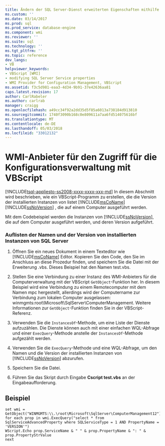 ```yaml
---
title: Ändern der SQL Server-Dienst erweiterten Eigenschaften mithilfe von VBScript | Microsoft Docs
ms.custom: ''
ms.date: 03/14/2017
ms.prod: sql
ms.prod_service: database-engine
ms.component: wmi
ms.reviewer: ''
ms.suite: sql
ms.technology: ''
ms.tgt_pltfrm: ''
ms.topic: reference
dev_langs:
- VB
helpviewer_keywords:
- VBScript [WMI]
- modifying SQL Server Service properties
- WMI Provider for Configuration Management, VBScript
ms.assetid: f3c5d981-eaa3-4d34-9b91-37e42636aa81
caps.latest.revision: 17
author: CarlRabeler
ms.author: carlrab
manager: craigg
ms.openlocfilehash: a49cc34f92a2dd35d5f85a6013a738184d913810
ms.sourcegitcommit: 1740f3090b168c0e809611a7aa6fd514075616bf
ms.translationtype: MT
ms.contentlocale: de-DE
ms.lasthandoff: 05/03/2018
ms.locfileid: "33012132"
---
```

# <a name="access-wmi-provider-for-configuration-management-using-vbscript"></a>WMI-Anbieter für den Zugriff für die Konfigurationsverwaltung mit VBScript
[!INCLUDE[tsql-appliesto-ss2008-xxxx-xxxx-xxx-md](../../includes/tsql-appliesto-ss2008-xxxx-xxxx-xxx-md.md)]
  In diesem Abschnitt wird beschrieben, wie ein VBScript-Programm zu erstellen, die die Version der installierten Instanzen von listet [!INCLUDE[msCoName](../../includes/msconame-md.md)] [!INCLUDE[ssNoVersion](../../includes/ssnoversion-md.md)] , die auf einem Computer ausgeführt werden.  
  
 Mit dem Codebeispiel werden die Instanzen von [!INCLUDE[ssNoVersion](../../includes/ssnoversion-md.md)], die auf dem Computer ausgeführt werden, und deren Version aufgeführt.  
  
### <a name="listing-name-and-version-of-installed-instances-of-sql-server"></a>Auflisten der Namen und der Version von installierten Instanzen von SQL Server  
  
1.  Öffnen Sie ein neues Dokument in einem Texteditor wie [!INCLUDE[msCoName](../../includes/msconame-md.md)] Editor. Kopieren Sie den Code, den Sie im Anschluss an diese Prozedur finden, und speichern Sie die Datei mit der Erweiterung .vbs. Dieses Beispiel hat den Namen test.vbs.  
  
2.  Stellen Sie eine Verbindung zu einer Instanz des WMI-Anbieters für die Computerverwaltung mit der VBScript `GetObject`-Funktion her. In diesem Beispiel wird eine Verbindung zu einem Remotecomputer mit dem Namen mpc hergestellt, allerdings wird der Computername zur Verbindung zum lokalen Computer ausgelassen: winmgmts:root\Microsoft\SqlServer\ComputerManagement. Weitere Informationen zur `GetObject`-Funktion finden Sie in der VBScript-Referenz.  
  
3.  Verwenden Sie die `InstancesOf`-Methode, um eine Liste der Dienste aufzuzählen. Die Dienste können auch mit einer einfachen WQL-Abfrage und einer `ExecQuery`-Methode anstelle der `InstancesOf`-Methode aufgezählt werden.  
  
4.  Verwenden Sie die `ExecQuery`-Methode und eine WQL-Abfrage, um den Namen und die Version der installierten Instanzen von [!INCLUDE[ssNoVersion](../../includes/ssnoversion-md.md)] abzurufen.  
  
5.  Speichern Sie die Datei.  
  
6.  Führen Sie das Skript durch Eingabe **Cscript test.vbs** an der Eingabeaufforderung.  
  
## <a name="example"></a>Beispiel  
  
```  
set wmi = GetObject("WINMGMTS:\\.\root\Microsoft\SqlServer\ComputerManagement12")  
for each prop in wmi.ExecQuery("select * from SqlServiceAdvancedProperty where SQLServiceType = 1 AND PropertyName = 'VERSION'")  
WScript.Echo prop.ServiceName & " " & prop.PropertyName & ": " & prop.PropertyStrValue  
next  
```  
  
  
